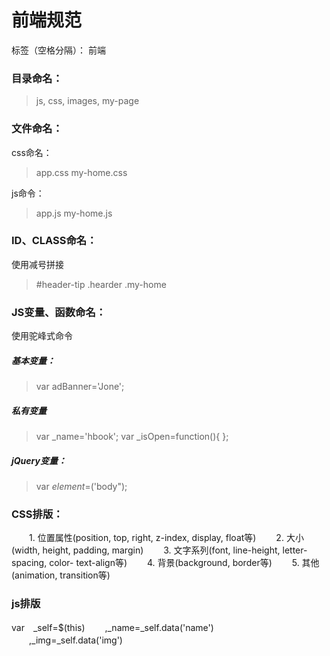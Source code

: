 ﻿# 前端规范

标签（空格分隔）： 前端

### 目录命名：

>js, css, images, my-page

### 文件命名：

css命名：
> app.css
> my-home.css

js命令：
> app.js
> my-home.js


### ID、CLASS命名：
使用减号拼接
>  #header-tip 
>  .hearder
>  .my-home

### JS变量、函数命名：
使用驼峰式命令

##### 基本变量： 
>  var adBanner='Jone';

##### 私有变量
> var _name='hbook';
> var _isOpen=function(){ };

##### jQuery变量：
> var  $element=$('body");

### CSS排版：
　　1. 位置属性(position, top, right, z-index, display, float等)
　　2. 大小(width, height, padding, margin)
　　3. 文字系列(font, line-height, letter-spacing, color- text-align等)
　　4. 背景(background, border等)
　　5. 其他(animation, transition等)

### js排版

var　_self=$(this)
　　,_name=_self.data('name')
　　,_img=_self.data('img')













